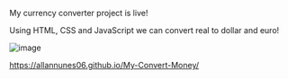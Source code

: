 
<p>My currency converter project is live!

Using HTML, CSS and JavaScript we can convert real to dollar and euro!</P> 

![image](https://user-images.githubusercontent.com/85025033/125669032-5a93ea26-d54d-4207-bf5a-ea43e2f03c03.png)

<a>https://allannunes06.github.io/My-Convert-Money/</a>

